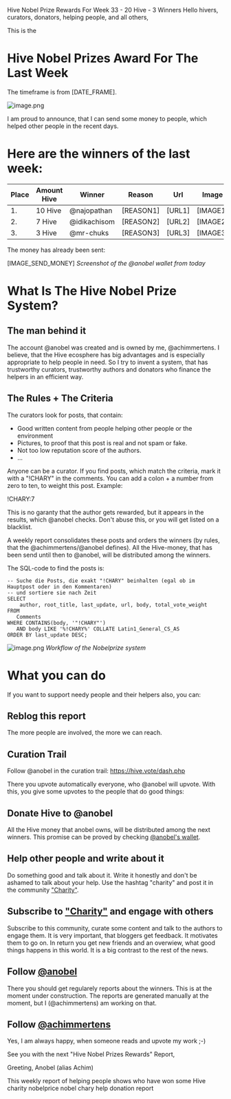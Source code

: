 Hive Nobel Prize Rewards For Week 33 - 20 Hive - 3 Winners
Hello hivers, curators, donators, helping people, and all others,

This is the
# Hive Nobel Prizes Award For The Last Week
The timeframe is from [DATE_FRAME].

![image.png](https://files.peakd.com/file/peakd-hive/anobel/23wgU5QrADfW17UpV728xedX7gC8tRcBDB9vDg8N39QbJU5cXyK6zcvLGPH28LwuTZYkk.png)

I am proud to announce, that I can send some money to people, which helped other people in the recent days.

# Here are the winners of the last week:

|Place|Amount Hive|Winner|Reason|Url|Image|
|-|-|-|-|-|-|
|1.|10 Hive|@najopathan|[REASON1]|[URL1]|[IMAGE1]|
|2.|7 Hive|@idikachisom|[REASON2]|[URL2]|[IMAGE2]|
|3.|3 Hive|@mr-chuks|[REASON3]|[URL3]|[IMAGE3]|



The money has already been sent:

[IMAGE_SEND_MONEY]
*Screenshot of the @anobel wallet from today*

# What Is The Hive Nobel Prize System?
## The man behind it
The account @anobel was created and is owned by me, @achimmertens. I believe, that the Hive ecosphere has big advantages and is especially appropriate to help people in need. So I try to invent a system, that has trustworthy curators, trustworthy authors and donators who finance the helpers in an efficient way.


## The Rules + The Criteria
The curators look for posts, that contain:
- Good written content from people helping other people or the environment
- Pictures, to proof that this post is real and not spam or fake.
- Not too low reputation score of the authors.
- ...

Anyone can be a curator. If you find posts, which match the criteria, mark it with a "!CHARY" in the comments. You can add a colon + a number from zero to ten, to weight this post. Example:

!CHARY:7

This is no garanty that the author gets rewarded, but it appears in the results, which @anobel checks. Don't abuse this, or you will get listed on a blacklist.

A weekly report consolidates these posts and orders the winners (by rules, that the @achimmertens/@anobel defines).
All the Hive-money, that has been send until then to @anobel, will be distributed among the winners.

The SQL-code to find the posts is:
```
-- Suche die Posts, die exakt "!CHARY" beinhalten (egal ob im Hauptpost oder in den Kommentaren)
-- und sortiere sie nach Zeit
SELECT 
	author, root_title, last_update, url, body, total_vote_weight
FROM 
   Comments 
WHERE CONTAINS(body, '"!CHARY"')
   AND body LIKE '%!CHARY%' COLLATE Latin1_General_CS_AS
ORDER BY last_update DESC;
```

![image.png](https://files.peakd.com/file/peakd-hive/anobel/23vsmbzaM8PtfucVYFSj5gtesXtWAG7YkhtXvUDXQARn9A4DXULKTLimnMvdWnZDnXxgg.png)
*Workflow of the Nobelprize system*

# What you can do
If you want to support needy people and their helpers also, you can:

## Reblog this report
The more people are involved, the more we can reach. 

## Curation Trail
Follow @anobel in the curation trail: 
https://hive.vote/dash.php

There you upvote automatically everyone, who @anobel will upvote. With this, you give some upvotes to the people that do good things:


## Donate Hive to @anobel 
All the Hive money that anobel owns, will be distributed among the next winners. This promise can be proved by checking [@anobel's wallet](https://peakd.com/@anobel/wallet).

## Help other people and write about it
Do something good and talk about it. Write it honestly and don't be ashamed to talk about your help. Use the hashtag "charity" and post it in the community ["Charity"](https://peakd.com/c/hive-149312). 

## Subscribe to ["Charity"](https://peakd.com/c/hive-149312) and engage with others
Subscribe to this community, curate some content and talk to the authors to engage them. It is very important, that bloggers get feedback. It motivates them to go on. In return you get new friends and an overwiew, what good things happens in this world. It is a big contrast to the rest of the news.


## Follow [@anobel](https://peakd.com/@anobel)
There you should get regularely reports about the winners. This is at the moment under construction. The reports are generated manually at the moment, but I (@achimmertens) am working on that.

## Follow [@achimmertens](https://peakd.com/@achimmertens)
Yes, I am always happy, when someone reads and upvote my work ;-)



See you with the next "Hive Nobel Prizes Rewards" Report,

Greeting, Anobel (alias Achim)



This weekly report of helping people shows who have won some Hive
charity nobelprice nobel chary help donation report